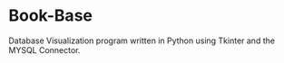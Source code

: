 # Book-Base

Database Visualization program written in Python using Tkinter and the MYSQL Connector.
